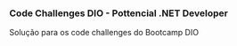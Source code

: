 ### Code Challenges DIO - Pottencial .NET Developer

Solução para os code challenges do Bootcamp DIO